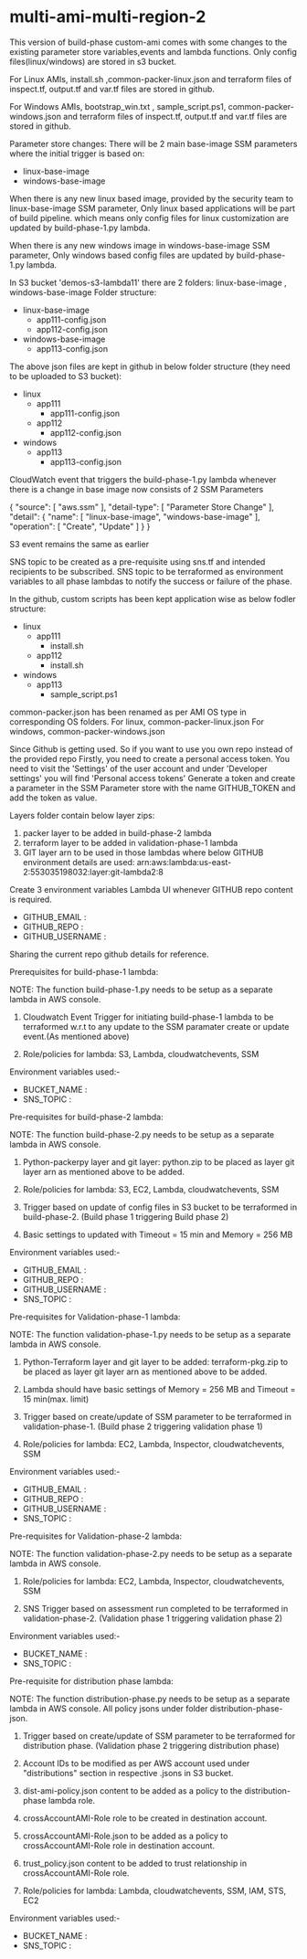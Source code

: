 # multi-ami-multi-region-2
This version of build-phase custom-ami comes with some changes to the existing parameter store variables,events and lambda functions.
Only config files(linux/windows) are stored in s3 bucket. 

For Linux AMIs,
install.sh ,common-packer-linux.json and terraform files of inspect.tf, output.tf and var.tf files are stored in github.

For Windows AMIs,
bootstrap_win.txt , sample_script.ps1, common-packer-windows.json and terraform files of inspect.tf, output.tf and var.tf files are stored in github.

Parameter store changes:
There will be 2 main base-image SSM parameters where the initial trigger is based on:
- linux-base-image
- windows-base-image

When there is any new linux based image, provided by the security team to linux-base-image SSM parameter, Only linux based applications will be part of build pipeline. which means only config files for linux customization are updated by build-phase-1.py lambda.

When there is any new windows image in windows-base-image SSM parameter, Only windows based config files are updated by build-phase-1.py lambda.

In S3 bucket 'demos-s3-lambda11' there are 2 folders:
linux-base-image , windows-base-image
Folder structure:
- linux-base-image
   - app111-config.json
   - app112-config.json
- windows-base-image
   - app113-config.json

The above json files are kept in github in below folder structure (they need to be uploaded to S3 bucket):
- linux
  - app111
    - app111-config.json
  - app112
    - app112-config.json  
- windows
  - app113
    - app113-config.json
   
CloudWatch event that triggers the build-phase-1.py lambda whenever there is a change in base image now consists of 2 SSM Parameters

{
  "source": [
    "aws.ssm"
  ],
  "detail-type": [
    "Parameter Store Change"
  ],
  "detail": {
    "name": [
      "linux-base-image",
      "windows-base-image"
    ],
    "operation": [
      "Create",
      "Update"
    ]
  }
}

S3 event remains the same as earlier

SNS topic to be created as a pre-requisite using sns.tf and intended recipients to be subscribed.
SNS topic to be terraformed as environment variables to all phase lambdas to notify the success or failure of the phase.

In the github, custom scripts has been kept application wise as below fodler structure:
- linux
  - app111
    - install.sh
  - app112
    - install.sh 
- windows
  - app113
    - sample_script.ps1

common-packer.json has been renamed as per AMI OS type in corresponding OS folders.
For linux, common-packer-linux.json
For windows, common-packer-windows.json

Since Github is getting used. So if you want to use you own repo instead of the provided repo
Firstly, you need to create a personal access token.
You need to visit the 'Settings' of the user account and under 'Developer settings' you will find 'Personal access tokens'
Generate a token and create a parameter in the SSM Parameter store with the name GITHUB_TOKEN and add the token as value.

Layers folder contain below layer zips:
1. packer layer to be added in build-phase-2 lambda
2. terraform layer to be added in validation-phase-1 lambda
3. GIT layer arn to be used in those lambdas where below GITHUB environment details are used:
arn:aws:lambda:us-east-2:553035198032:layer:git-lambda2:8

Create 3 environment variables Lambda UI whenever GITHUB repo content is required.
- GITHUB_EMAIL : <your github email>
- GITHUB_REPO : <Repository that you want to access in the lambda>
- GITHUB_USERNAME : <your github user name>

Sharing the current repo github details for reference.



Prerequisites for build-phase-1 lambda:

NOTE:
The function build-phase-1.py needs to be setup as a separate lambda in AWS console.

1. Cloudwatch Event Trigger for initiating build-phase-1 lambda to be terraformed w.r.t to any update to the SSM paramater create or update event.(As mentioned above)

2. Role/policies for lambda:
S3, Lambda, cloudwatchevents, SSM

Environment variables used:-
- BUCKET_NAME : <S3 bucket name>
- SNS_TOPIC : <SNS topic name created from sns.tf>



Pre-requisites for build-phase-2 lambda:

NOTE:
The function build-phase-2.py needs to be setup as a separate lambda in AWS console.

1. Python-packerpy layer and git layer:
python.zip to be placed as layer
git layer arn as mentioned above to be added.

2. Role/policies for lambda:
S3, EC2, Lambda, cloudwatchevents, SSM

3. Trigger based on update of config files in S3 bucket to be terraformed in build-phase-2. (Build phase 1 triggering Build phase 2)

4. Basic settings to updated with Timeout = 15 min and Memory = 256 MB

Environment variables used:- 
- GITHUB_EMAIL : <your github email>
- GITHUB_REPO : <Repository that you want to access in the lambda>
- GITHUB_USERNAME : <your github user name>
- SNS_TOPIC : <SNS topic name created from sns.tf>


Pre-requisites for Validation-phase-1 lambda:

NOTE:
The function validation-phase-1.py needs to be setup as a separate lambda in AWS console.

1. Python-Terraform layer and git layer to be added:
terraform-pkg.zip to be placed as layer
git layer arn as mentioned above to be added.

2. Lambda should have basic settings of Memory = 256 MB and Timeout = 15 min(max. limit)

3. Trigger based on create/update of SSM parameter to be terraformed in validation-phase-1. (Build phase 2 triggering validation phase 1)

4. Role/policies for lambda:
EC2, Lambda, Inspector, cloudwatchevents, SSM

Environment variables used:- 
- GITHUB_EMAIL : <your github email>
- GITHUB_REPO : <Repository that you want to access in the lambda>
- GITHUB_USERNAME : <your github user name>
- SNS_TOPIC : <SNS topic name created from sns.tf>
 
  
Pre-requisites for Validation-phase-2 lambda:

NOTE:
The function validation-phase-2.py needs to be setup as a separate lambda in AWS console.

1. Role/policies for lambda:
EC2, Lambda, Inspector, cloudwatchevents, SSM

2. SNS Trigger based on assessment run completed to be terraformed in validation-phase-2. (Validation phase 1 triggering validation phase 2)

Environment variables used:-
- BUCKET_NAME : <S3 bucket name>
- SNS_TOPIC : <SNS topic name created from sns.tf>


Pre-requisite for distribution phase lambda:

NOTE:
The function distribution-phase.py needs to be setup as a separate lambda in AWS console.
All policy jsons under folder distribution-phase-json.

1. Trigger based on create/update of SSM parameter to be terraformed for distribution phase. (Validation phase 2 triggering distribution phase)

2. Account IDs to be modified as per AWS account used under "distributions" section in respective .jsons in S3 bucket.

3. dist-ami-policy.json content to be added as a policy to the distribution-phase lambda role.

4. crossAccountAMI-Role role to be created in destination account.

5. crossAccountAMI-Role.json to be added as a policy to crossAccountAMI-Role role in destination account.

6. trust_policy.json content to be added to trust relationship in crossAccountAMI-Role role.

7. Role/policies for lambda:
Lambda, cloudwatchevents, SSM, IAM, STS, EC2

Environment variables used:-
- BUCKET_NAME : <S3 bucket name>
- SNS_TOPIC : <SNS topic name created from sns.tf>